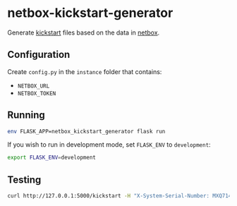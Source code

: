 # netbox-kickstart-generator

Generate [kickstart](https://pykickstart.readthedocs.io) files
based on the data in [netbox](https://netbox.readthedocs.io).

## Configuration

Create `config.py` in the `instance` folder that contains:

* `NETBOX_URL`
* `NETBOX_TOKEN`

## Running

```sh
env FLASK_APP=netbox_kickstart_generator flask run
```

If you wish to run in development mode, set `FLASK_ENV` to `development`:

```sh
export FLASK_ENV=development
```

## Testing

```sh
curl http://127.0.0.1:5000/kickstart -H "X-System-Serial-Number: MXQ7140CHN"
```
